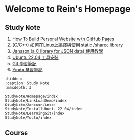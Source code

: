 # Welcome to Rein's Homepage

<!-- ## Project
```{toctree}
:hidden:
:caption: Project
:maxdepth: 2

``` -->

## Study Note

1. [How To Build Personal Website with GitHub Pages](./StudyNote/Homepage/index.md)
2. [(C/C++) 如何在Linux上編譯與使用 static /shared library](./StudyNote/LinkLoadDemo/index.md)
3. [Jansson (a C library for JSON data) 使用教學](./StudyNote/Jansson/index.md)
4. [Ubuntu 22.04 工具安裝](./StudyNote/InstallUbuntu_22_04/index.md)
5. [Git 學習筆記](./StudyNote/LearningGit/index.md)
6. [Yocto 學習筆記](./StudyNote/Yocto/index.md)

```{toctree}
:hidden:
:caption: Study Note
:maxdepth: 3

StudyNote/Homepage/index
StudyNote/LinkLoadDemo/index
StudyNote/Jansson/index
StudyNote/InstallUbuntu_22_04/index
StudyNote/LearningGit/index
StudyNote/Yocto/index
```

## Course

<!-- 1. [Linux 核心設計/實作(Linux Kernel Internals)](./Course/LinuxKernelInternals/index.md)
2. [交通大學2024春季作業系統統整與實作 (Operating System Capstone, Spring 2024)](./Course/OperatingSystemCapstone/index.md)

```{toctree}
:hidden:
:caption: Course
:maxdepth: 3

Course/LinuxKernelInternals/index
Course/OperatingSystemCapstone/index
``` -->
